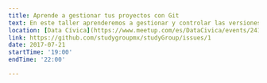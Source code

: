 ```yaml
---
title: Aprende a gestionar tus proyectos con Git 
text: En este taller aprenderemos a gestionar y controlar las versiones de un proyecto con Git.
location: [Data Cívica](https://www.meetup.com/es/DataCivica/events/241792662)
link: https://github.com/studygroupmx/studyGroup/issues/1
date: 2017-07-21
startTime: '19:00'
endTime: '22:00'

---
```

